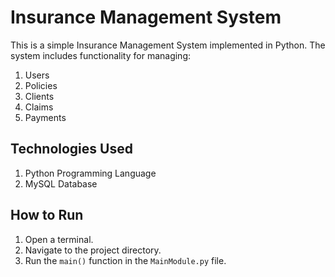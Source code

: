 # Insurance Management System

This is a simple Insurance Management System implemented in Python. The system includes functionality for managing: 
1. Users
2. Policies
3. Clients
4. Claims
5. Payments

## Technologies Used

1. Python Programming Language
2. MySQL Database

## How to Run

1. Open a terminal.
2. Navigate to the project directory.
3. Run the `main()` function in the `MainModule.py` file.
